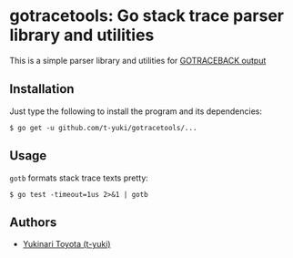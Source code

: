 gotracetools: Go stack trace parser library and utilities
=========================================================

This is a simple parser library and utilities for [GOTRACEBACK output](http://golang.org/pkg/runtime/) 

Installation
------------

Just type the following to install the program and its dependencies:

    $ go get -u github.com/t-yuki/gotracetools/...

Usage
-----

`gotb` formats stack trace texts pretty:

    $ go test -timeout=1us 2>&1 | gotb

Authors
-------

* [Yukinari Toyota (t-yuki)](https://github.com/t-yuki)
